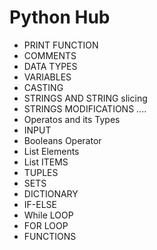 # Python Hub
- PRINT FUNCTION 
- COMMENTS
- DATA TYPES
- VARIABLES
- CASTING
- STRINGS AND STRING slicing
- STRINGS MODIFICATIONS ....
- Operatos and its Types
- INPUT 
- Booleans Operator
- List Elements
- List ITEMS
- TUPLES
- SETS
- DICTIONARY
- IF-ELSE
- While LOOP
- FOR LOOP
- FUNCTIONS
